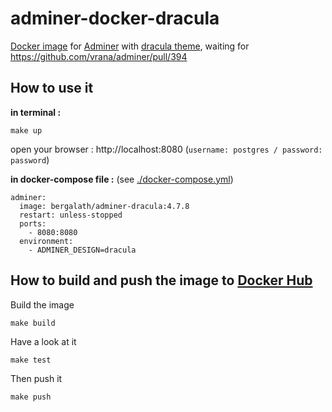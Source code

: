 # adminer-docker-dracula

[Docker image](https://hub.docker.com/r/bergalath/adminer-dracula) for [Adminer](https://github.com/vrana/adminer) with [dracula theme](https://github.com/dracula/adminer), waiting for https://github.com/vrana/adminer/pull/394

## How to use it

**in terminal :**

    make up

open your browser : http://localhost:8080 (`username: postgres / password: password`)

**in docker-compose file :** (see [./docker-compose.yml](docker-compose.yml))

    adminer:
      image: bergalath/adminer-dracula:4.7.8
      restart: unless-stopped
      ports:
        - 8080:8080
      environment:
        - ADMINER_DESIGN=dracula

## How to build and push the image to [Docker Hub](https://hub.docker.com/r/bergalath/adminer-dracula)

Build the image

    make build

Have a look at it

    make test

Then push it

    make push
